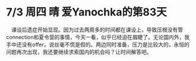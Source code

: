 # 7/3 周四 晴 爱Yanochka的第83天
&emsp;课设后遗症开始显现。因为过去两周多的时间都在课设上，导致压根没有管connection和夏令营的事情，今天一看，似乎已经迫在眉睫了。无论国内外，我手中还没有offer，说丝毫不慌是假的。两边同时准备，压力是比较大的，永恒的问题再次出现，我还要继续求索国内的机会吗？让时间解答吧。
